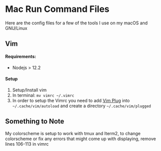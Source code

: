 # Mac Run Command Files

Here are the config files for a few of the tools I use on my macOS and GNU/Linux

## Vim

#### Requirements:

* Nodejs > 12.2

#### Setup

1. Setup/Install vim
2. In terminal: `mv vimrc ~/.vimrc`
3. In order to setup the Vimrc you need to add [Vim Plug](https://github.com/junegunn/vim-plug) into `~/.cache/vim/autoload` and create a directory `~/.cache/vim/plugged`

## Something to Note

My colorscheme is setup to work with tmux and Iterm2, to change colorscheme or fix any errors that might come up with displaying, remove lines 106-113 in vimrc


